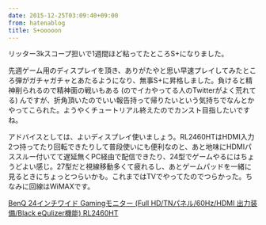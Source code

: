 ```yaml
---
date: 2015-12-25T03:09:40+09:00
from: hatenablog
title: S+ooooon
---
```


<p>リッター3kスコープ担いで1週間ほど粘ってたところS+になりました。</p>

<p>先週ゲーム用のディスプレイを頂き、ありがたやと思い早速プレイしてみたところ弾がガチャガチャとあたるようになり、無事S+に昇格しました。負けると精神削られるので精神面の戦いもある (のでイカやってる人のTwitterがよく荒れてる) んですが、折角頂いたのでいい報告持って帰りたいという気持ちでなんとかやってこられた。ようやくチュートリアル終えたのでカンスト目指したいですね。</p>

<p>アドバイスとしては、よいディスプレイ使いましょう。RL2460HTはHDMI入力2つ持ってたり回転できたりして普段使いにも便利なのと、あと地味にHDMIパススルー付いてて遅延無くPC経由で配信できたり、24型でゲームやるにはちょうどよい感じ。27型だと視線移動多くて疲れるし、あとゲームパッドを一緒に見るときにちょっとつらいかも。これまではTVでやってたのでつらかった。ちなみに回線はWiMAXです。</p>

<p></p><a href="http://www.amazon.co.jp/exec/obidos/ASIN/B00LURXL7G/r7kamura07-22/">BenQ 24インチワイド Gamingモニター (Full HD/TNパネル/60Hz/HDMI 出力装備/Black eQulizer機能) RL2460HT</a>

